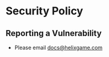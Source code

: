 # Security Policy

## Reporting a Vulnerability

- Please email [docs@helixgame.com](mailto:docs@helixgame.com)